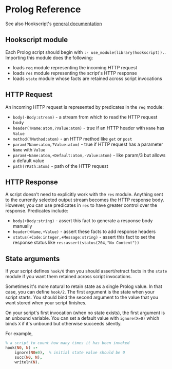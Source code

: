 # Prolog Reference

See also Hookscript's [general documentation](http://docs.hookscript.com/)

## Hookscript module

Each Prolog script should begin with `:- use_module(library(hookscript)).`.  Importing this
module does the following:

  * loads `req` module representing the incoming HTTP request
  * loads `res` module representing the script's HTTP response
  * loads `state` module whose facts are retained across script invocations

## HTTP Request

An incoming HTTP request is represented by predicates in the `req` module:

  * `body(-Body:stream)` - a stream from which to read the HTTP request body
  * `header(?Name:atom,?Value:atom)` - true if an HTTP header with `Name` has `Value`
  * `method(?Method:atom)` - an HTTP method like `get` or `post`
  * `param(?Name:atom,?Value:atom)` - true if HTTP request has a parameter `Name` with `Value`
  * `param(+Name:atom,+Default:atom,-Value:atom)` - like param/3 but allows a default value
  * `path(?Path:atom)` - path of the HTTP request

## HTTP Response

A script doesn't need to explicitly work with the `res` module.  Anything sent to the currently selected
output stream becomes the HTTP response body.  However, you can use predicates in `res` to have greater
control over the response.  Predicates include:

  * `body(+Body:string)` - assert this fact to generate a response body manually
  * `header(+Name,+Value)` - assert these facts to add response headers
  * `status(+Code:integer,+Message:string)` - assert this fact to set the response status like `res:assert(status(204,"No Content"))`

## State arguments

If your script defines `hook/0` then you should assert/retract facts in the `state` module if you want
them retained across script invocations.

Sometimes it's more natural to retain state as a single Prolog value.  In that case, you can define
`hook/2`.  The first argument is the state when your script starts.  You should bind the second
argument to the value that you want stored when your script finishes.

On your script's first invocation (when no state exists), the first argument is an unbound variable. You
can set a default value with `ignore(X=0)` which binds `X` if it's unbound but otherwise succeeds silently.

For example,

```prolog
% a script to count how many times it has been invoked
hook(N0, N) :-
    ignore(N0=0),  % initial state value should be 0
    succ(N0, N),
    writeln(N).
```

